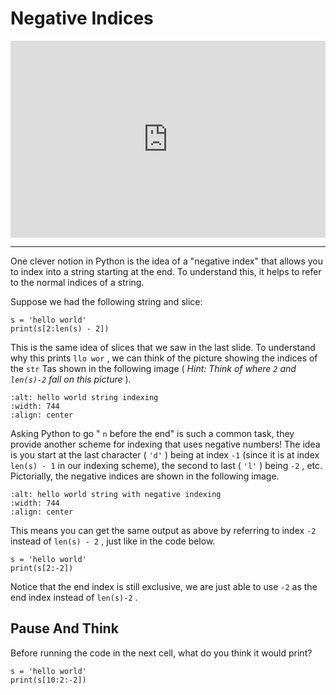 # Negative Indices

<div style="position: relative; padding-bottom: 62.5%; height: 0;">
    <iframe src="https://www.loom.com/embed/2c14882d5c6f4328961b933d58c5c7d9?sharedAppSource=personal_library" frameborder="0" webkitallowfullscreen mozallowfullscreen allowfullscreen style="position: absolute; top: 0; left: 0; width: 100%; height: 100%;"></iframe>
</div>

---

One clever notion in Python is the idea of a "negative index" that allows you to index into a string starting at the end. To understand this, it helps to refer to the normal indices of a string.

Suppose we had the following string and slice:

```{snippet}
s = 'hello world'
print(s[2:len(s) - 2])
```

This is the same idea of slices that we saw in the last slide. To understand why this prints `llo wor` , we can think of the picture showing the indices of the `str` Tas shown in the following image ( _Hint: Think of where `2` and `len(s)-2` fall on this picture_ ).

```{image} https://static.us.edusercontent.com/files/O6DgXxSxp4AtJg2JsGibHOpf
:alt: hello world string indexing
:width: 744
:align: center
```

Asking Python to go " `n` before the end" is such a common task, they provide another scheme for indexing that uses negative numbers! The idea is you start at the last character ( `'d'` ) being at index `-1` (since it is at index `len(s) - 1` in our indexing scheme), the second to last ( `'l'` ) being `-2` , etc. Pictorially, the negative indices are shown in the following image.

```{image} https://static.us.edusercontent.com/files/oeDlJkGmqUtQXpUmO1wtDBXH
:alt: hello world string with negative indexing
:width: 744
:align: center
```

This means you can get the same output as above by referring to index `-2` instead of `len(s) - 2` , just like in the code below.

```{snippet}
s = 'hello world'
print(s[2:-2])
```

Notice that the end index is still exclusive, we are just able to use `-2` as the end index instead of `len(s)-2` .

## Pause And Think

Before running the code in the next cell, what do you think it would print?

```{snippet}
s = 'hello world'
print(s[10:2:-2])
```
